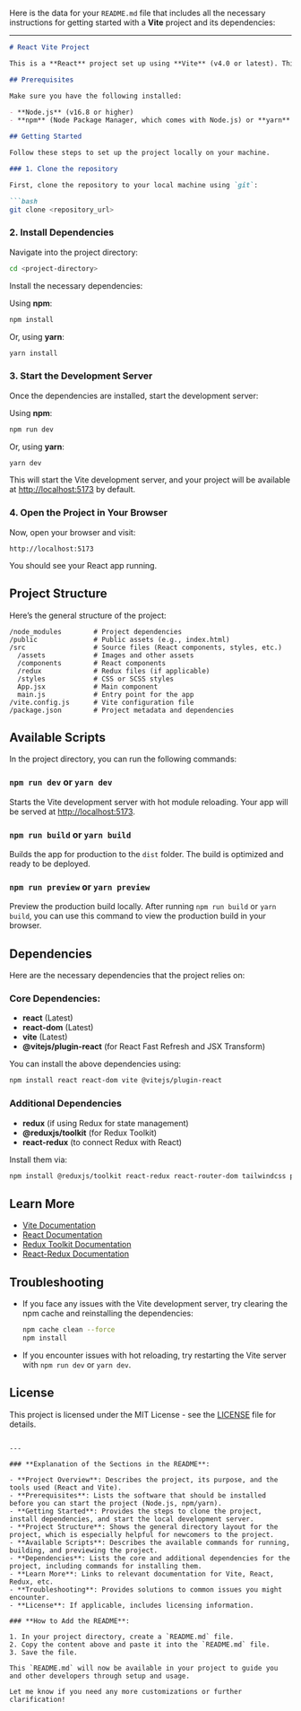 Here is the data for your `README.md` file that includes all the necessary instructions for getting started with a **Vite** project and its dependencies:

---

```markdown
# React Vite Project

This is a **React** project set up using **Vite** (v4.0 or latest). This guide will walk you through the steps to get your development environment up and running.

## Prerequisites

Make sure you have the following installed:

- **Node.js** (v16.8 or higher)
- **npm** (Node Package Manager, which comes with Node.js) or **yarn**

## Getting Started

Follow these steps to set up the project locally on your machine.

### 1. Clone the repository

First, clone the repository to your local machine using `git`:

```bash
git clone <repository_url>
```

### 2. Install Dependencies

Navigate into the project directory:

```bash
cd <project-directory>
```

Install the necessary dependencies:

Using **npm**:

```bash
npm install
```

Or, using **yarn**:

```bash
yarn install
```

### 3. Start the Development Server

Once the dependencies are installed, start the development server:

Using **npm**:

```bash
npm run dev
```

Or, using **yarn**:

```bash
yarn dev
```

This will start the Vite development server, and your project will be available at [http://localhost:5173](http://localhost:5173) by default.

### 4. Open the Project in Your Browser

Now, open your browser and visit:

```text
http://localhost:5173
```

You should see your React app running.

## Project Structure

Here’s the general structure of the project:

```
/node_modules        # Project dependencies
/public              # Public assets (e.g., index.html)
/src                 # Source files (React components, styles, etc.)
  /assets            # Images and other assets
  /components        # React components
  /redux             # Redux files (if applicable)
  /styles            # CSS or SCSS styles
  App.jsx            # Main component
  main.js            # Entry point for the app
/vite.config.js      # Vite configuration file
/package.json        # Project metadata and dependencies
```

## Available Scripts

In the project directory, you can run the following commands:

### `npm run dev` or `yarn dev`

Starts the Vite development server with hot module reloading. Your app will be served at [http://localhost:5173](http://localhost:5173).

### `npm run build` or `yarn build`

Builds the app for production to the `dist` folder. The build is optimized and ready to be deployed.

### `npm run preview` or `yarn preview`

Preview the production build locally. After running `npm run build` or `yarn build`, you can use this command to view the production build in your browser.

## Dependencies

Here are the necessary dependencies that the project relies on:

### Core Dependencies:

- **react** (Latest)
- **react-dom** (Latest)
- **vite** (Latest)
- **@vitejs/plugin-react** (for React Fast Refresh and JSX Transform)

You can install the above dependencies using:

```bash
npm install react react-dom vite @vitejs/plugin-react
```

### Additional Dependencies

- **redux** (if using Redux for state management)
- **@reduxjs/toolkit** (for Redux Toolkit)
- **react-redux** (to connect Redux with React)

Install them via:

```bash
npm install @reduxjs/toolkit react-redux react-router-dom tailwindcss postcss autoprefixer

```

## Learn More

- [Vite Documentation](https://vitejs.dev/)
- [React Documentation](https://reactjs.org/)
- [Redux Toolkit Documentation](https://redux-toolkit.js.org/)
- [React-Redux Documentation](https://react-redux.js.org/)

## Troubleshooting

- If you face any issues with the Vite development server, try clearing the npm cache and reinstalling the dependencies:
  
  ```bash
  npm cache clean --force
  npm install
  ```

- If you encounter issues with hot reloading, try restarting the Vite server with `npm run dev` or `yarn dev`.

## License

This project is licensed under the MIT License - see the [LICENSE](LICENSE) file for details.
```

---

### **Explanation of the Sections in the README**:

- **Project Overview**: Describes the project, its purpose, and the tools used (React and Vite).
- **Prerequisites**: Lists the software that should be installed before you can start the project (Node.js, npm/yarn).
- **Getting Started**: Provides the steps to clone the project, install dependencies, and start the local development server.
- **Project Structure**: Shows the general directory layout for the project, which is especially helpful for newcomers to the project.
- **Available Scripts**: Describes the available commands for running, building, and previewing the project.
- **Dependencies**: Lists the core and additional dependencies for the project, including commands for installing them.
- **Learn More**: Links to relevant documentation for Vite, React, Redux, etc.
- **Troubleshooting**: Provides solutions to common issues you might encounter.
- **License**: If applicable, includes licensing information.

### **How to Add the README**:

1. In your project directory, create a `README.md` file.
2. Copy the content above and paste it into the `README.md` file.
3. Save the file.

This `README.md` will now be available in your project to guide you and other developers through setup and usage.

Let me know if you need any more customizations or further clarification!